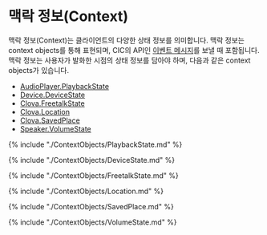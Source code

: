 # 맥락 정보(Context)

맥락 정보(Context)는 클라이언트의 다양한 상태 정보를 의미합니다. 맥락 정보는 context objects를 통해 표현되며, CIC의 API인 [이벤트 메시지](/CIC/References/CIC_Message_Format.md#Event)를 보낼 때 포함됩니다. 맥락 정보는 사용자가 발화한 시점의 상태 정보를 담아야 하며, 다음과 같은 context objects가 있습니다.

* [AudioPlayer.PlaybackState](#PlaybackState)
* [Device.DeviceState](#DeviceState)
* [Clova.FreetalkState](#FreetalkState)
* [Clova.Location](#Location)
* [Clova.SavedPlace](#SavedPlace)
* [Speaker.VolumeState](#VolumeState)

{% include "./ContextObjects/PlaybackState.md" %}

{% include "./ContextObjects/DeviceState.md" %}

{% include "./ContextObjects/FreetalkState.md" %}

{% include "./ContextObjects/Location.md" %}

{% include "./ContextObjects/SavedPlace.md" %}

{% include "./ContextObjects/VolumeState.md" %}
